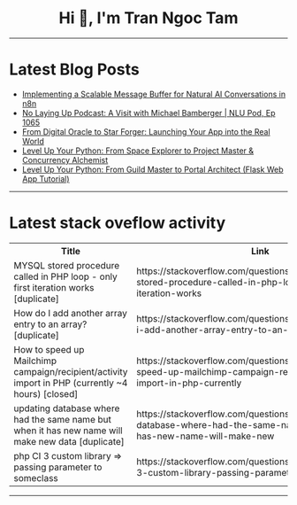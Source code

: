 <h1 align="center">Hi 👋, I'm Tran Ngoc Tam</h1>

---

# Latest Blog Posts 
<!-- BLOG-POST-LIST:START -->
- [Implementing a Scalable Message Buffer for Natural AI Conversations in n8n](https://dev.to/einarcesar/implementing-a-scalable-message-buffer-for-natural-ai-conversations-in-n8n-poj)
- [No Laying Up Podcast: A Visit with Michael Bamberger | NLU Pod, Ep 1065](https://dev.to/youtube_golf/no-laying-up-podcast-a-visit-with-michael-bamberger-nlu-pod-ep-1065-89l)
- [From Digital Oracle to Star Forger: Launching Your App into the Real World](https://dev.to/mysterious_xuanwu_5a00815/from-digital-oracle-to-star-forger-launching-your-app-into-the-real-world-aib)
- [Level Up Your Python: From Space Explorer to Project Master &amp; Concurrency Alchemist](https://dev.to/mysterious_xuanwu_5a00815/level-up-your-python-from-space-explorer-to-project-master-concurrency-alchemist-4m49)
- [Level Up Your Python: From Guild Master to Portal Architect &lpar;Flask Web App Tutorial&rpar;](https://dev.to/mysterious_xuanwu_5a00815/level-up-your-python-from-guild-master-to-portal-architect-flask-web-app-tutorial-2j4f)
<!-- BLOG-POST-LIST:END -->

---

# Latest stack oveflow activity
<table>
  <tr><th>Title</th><th>Link</th></tr>
  <!-- STACKOVERFLOW:START --><tr><td>MYSQL stored procedure called in PHP loop - only first iteration works [duplicate]</td><td>https://stackoverflow.com/questions/79754880/mysql-stored-procedure-called-in-php-loop-only-first-iteration-works</td></tr><tr><td>How do I add another array entry to an array? [duplicate]</td><td>https://stackoverflow.com/questions/79754717/how-do-i-add-another-array-entry-to-an-array</td></tr><tr><td>How to speed up Mailchimp campaign/recipient/activity import in PHP &lpar;currently ~4 hours&rpar; [closed]</td><td>https://stackoverflow.com/questions/79754656/how-to-speed-up-mailchimp-campaign-recipient-activity-import-in-php-currently</td></tr><tr><td>updating database where had the same name but when it has new name will make new data [duplicate]</td><td>https://stackoverflow.com/questions/79754307/updating-database-where-had-the-same-name-but-when-it-has-new-name-will-make-new</td></tr><tr><td>php CI 3 custom library =&gt; passing parameter to someclass</td><td>https://stackoverflow.com/questions/79754298/php-ci-3-custom-library-passing-parameter-to-someclass</td></tr><!-- STACKOVERFLOW:END -->
</table>

---


